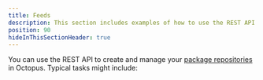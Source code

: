 ```yaml
---
title: Feeds
description: This section includes examples of how to use the REST API to create and manage feeds in Octopus.
position: 90
hideInThisSectionHeader: true
---
```


You can use the REST API to create and manage your [package repositories](/docs/packaging-applications/package-repositories/index.md) in Octopus. Typical tasks might include:
